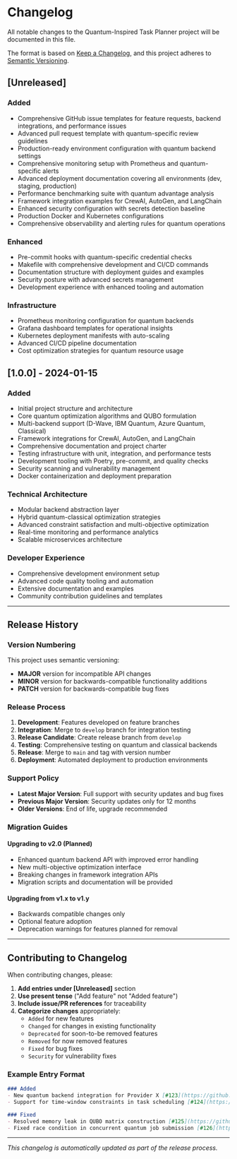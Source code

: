 # Changelog

All notable changes to the Quantum-Inspired Task Planner project will be documented in this file.

The format is based on [Keep a Changelog](https://keepachangelog.com/en/1.0.0/),
and this project adheres to [Semantic Versioning](https://semver.org/spec/v2.0.0.html).

## [Unreleased]

### Added
- Comprehensive GitHub issue templates for feature requests, backend integrations, and performance issues
- Advanced pull request template with quantum-specific review guidelines
- Production-ready environment configuration with quantum backend settings
- Comprehensive monitoring setup with Prometheus and quantum-specific alerts
- Advanced deployment documentation covering all environments (dev, staging, production)
- Performance benchmarking suite with quantum advantage analysis
- Framework integration examples for CrewAI, AutoGen, and LangChain
- Enhanced security configuration with secrets detection baseline
- Production Docker and Kubernetes configurations
- Comprehensive observability and alerting rules for quantum operations

### Enhanced
- Pre-commit hooks with quantum-specific credential checks
- Makefile with comprehensive development and CI/CD commands
- Documentation structure with deployment guides and examples
- Security posture with advanced secrets management
- Development experience with enhanced tooling and automation

### Infrastructure
- Prometheus monitoring configuration for quantum backends
- Grafana dashboard templates for operational insights  
- Kubernetes deployment manifests with auto-scaling
- Advanced CI/CD pipeline documentation
- Cost optimization strategies for quantum resource usage

## [1.0.0] - 2024-01-15

### Added
- Initial project structure and architecture
- Core quantum optimization algorithms and QUBO formulation
- Multi-backend support (D-Wave, IBM Quantum, Azure Quantum, Classical)
- Framework integrations for CrewAI, AutoGen, and LangChain
- Comprehensive documentation and project charter
- Testing infrastructure with unit, integration, and performance tests
- Development tooling with Poetry, pre-commit, and quality checks
- Security scanning and vulnerability management
- Docker containerization and deployment preparation

### Technical Architecture
- Modular backend abstraction layer
- Hybrid quantum-classical optimization strategies
- Advanced constraint satisfaction and multi-objective optimization
- Real-time monitoring and performance analytics
- Scalable microservices architecture

### Developer Experience
- Comprehensive development environment setup
- Advanced code quality tooling and automation
- Extensive documentation and examples
- Community contribution guidelines and templates

---

## Release History

### Version Numbering

This project uses semantic versioning:
- **MAJOR** version for incompatible API changes
- **MINOR** version for backwards-compatible functionality additions  
- **PATCH** version for backwards-compatible bug fixes

### Release Process

1. **Development**: Features developed on feature branches
2. **Integration**: Merge to `develop` branch for integration testing
3. **Release Candidate**: Create release branch from `develop`
4. **Testing**: Comprehensive testing on quantum and classical backends
5. **Release**: Merge to `main` and tag with version number
6. **Deployment**: Automated deployment to production environments

### Support Policy

- **Latest Major Version**: Full support with security updates and bug fixes
- **Previous Major Version**: Security updates only for 12 months
- **Older Versions**: End of life, upgrade recommended

### Migration Guides

#### Upgrading to v2.0 (Planned)
- Enhanced quantum backend API with improved error handling
- New multi-objective optimization interface
- Breaking changes in framework integration APIs
- Migration scripts and documentation will be provided

#### Upgrading from v1.x to v1.y
- Backwards compatible changes only
- Optional feature adoption
- Deprecation warnings for features planned for removal

---

## Contributing to Changelog

When contributing changes, please:

1. **Add entries under [Unreleased]** section
2. **Use present tense** ("Add feature" not "Added feature")
3. **Include issue/PR references** for traceability
4. **Categorize changes** appropriately:
   - `Added` for new features
   - `Changed` for changes in existing functionality
   - `Deprecated` for soon-to-be removed features
   - `Removed` for now removed features
   - `Fixed` for bug fixes
   - `Security` for vulnerability fixes

### Example Entry Format

```markdown
### Added
- New quantum backend integration for Provider X [#123](https://github.com/your-org/quantum-planner/pull/123)
- Support for time-window constraints in task scheduling [#124](https://github.com/your-org/quantum-planner/issues/124)

### Fixed  
- Resolved memory leak in QUBO matrix construction [#125](https://github.com/your-org/quantum-planner/pull/125)
- Fixed race condition in concurrent quantum job submission [#126](https://github.com/your-org/quantum-planner/pull/126)
```

---

*This changelog is automatically updated as part of the release process.*